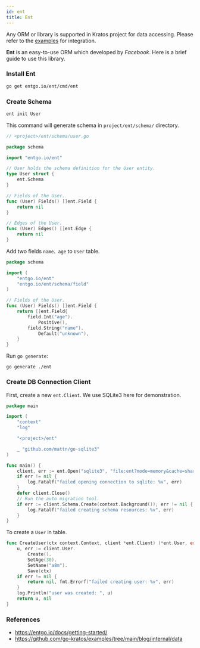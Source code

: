 ```yaml
---
id: ent
title: Ent
---
```


Any ORM or library is supported in Kratos project for data accessing. Please refer to the [examples](https://github.com/go-kratos/examples/tree/main) for integration.

**Ent** is an easy-to-use ORM which developed by *Facebook*. Here is a brief guide to use this library.

### Install Ent

```bash
go get entgo.io/ent/cmd/ent
```

### Create Schema

```bash
ent init User
```

This command will generate schema in `project/ent/schema/` directory.

```go
// <project>/ent/schema/user.go

package schema

import "entgo.io/ent"

// User holds the schema definition for the User entity.
type User struct {
    ent.Schema
}

// Fields of the User.
func (User) Fields() []ent.Field {
    return nil
}

// Edges of the User.
func (User) Edges() []ent.Edge {
    return nil
}
```

Add two fields `name、age` to `User` table.

```go
package schema

import (
    "entgo.io/ent"
    "entgo.io/ent/schema/field"
)

// Fields of the User.
func (User) Fields() []ent.Field {
    return []ent.Field{
        field.Int("age").
            Positive(),
        field.String("name").
            Default("unknown"),
    }
}
```

Run `go generate`:
```
go generate ./ent
```

### Create DB Connection Client

First, create a new `ent.Client`. We use SQLite3 here for demonstration.

```go
package main

import (
    "context"
    "log"

    "<project>/ent"

    _ "github.com/mattn/go-sqlite3"
)

func main() {
    client, err := ent.Open("sqlite3", "file:ent?mode=memory&cache=shared&_fk=1")
    if err != nil {
        log.Fatalf("failed opening connection to sqlite: %v", err)
    }
    defer client.Close()
    // Run the auto migration tool.
    if err := client.Schema.Create(context.Background()); err != nil {
        log.Fatalf("failed creating schema resources: %v", err)
    }
}
```

To create a `User` in table.

```go
func CreateUser(ctx context.Context, client *ent.Client) (*ent.User, error) {
    u, err := client.User.
        Create().
        SetAge(30).
        SetName("a8m").
        Save(ctx)
    if err != nil {
        return nil, fmt.Errorf("failed creating user: %v", err)
    }
    log.Println("user was created: ", u)
    return u, nil
}
```

### References

* https://entgo.io/docs/getting-started/
* https://github.com/go-kratos/examples/tree/main/blog/internal/data

